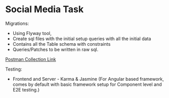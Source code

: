 # Social Media Task


Migrations:
- Using Flyway tool,
- Create sql files with the initial setup queries with all the initial data
- Contains all the Table schema with constraints
- Queries/Patches to be written in raw sql.

<a href src="https://documenter.getpostman.com/view/13242012/TVYGawmo">Postman Collection Link</a>

Testing:
- Frontend and Server - Karma & Jasmine 
(For Angular based framework, comes by default with basic framework setup for Component level and E2E testing.)

